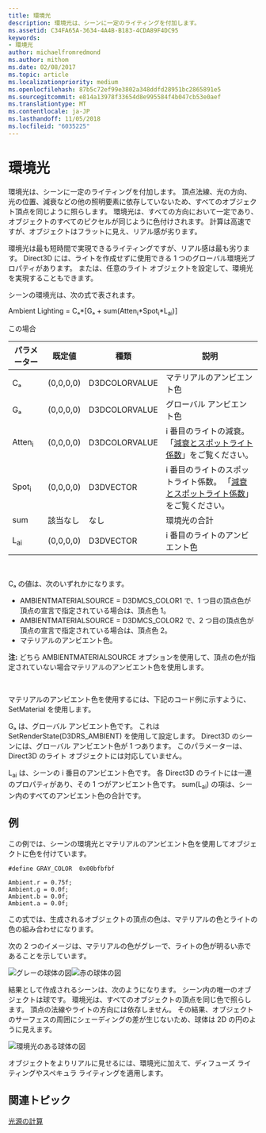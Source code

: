 ```yaml
---
title: 環境光
description: 環境光は、シーンに一定のライティングを付加します。
ms.assetid: C34FA65A-3634-4A4B-B183-4CDA89F4DC95
keywords:
- 環境光
author: michaelfromredmond
ms.author: mithom
ms.date: 02/08/2017
ms.topic: article
ms.localizationpriority: medium
ms.openlocfilehash: 87b5c72ef99e3802a348ddfd28951bc2865891e5
ms.sourcegitcommit: e814a13978f33654d8e995584f4b047cb53e0aef
ms.translationtype: MT
ms.contentlocale: ja-JP
ms.lasthandoff: 11/05/2018
ms.locfileid: "6035225"
---
```

# <a name="ambient-lighting"></a>環境光


環境光は、シーンに一定のライティングを付加します。 頂点法線、光の方向、光の位置、減衰などの他の照明要素に依存していないため、すべてのオブジェクト頂点を同じように照らします。 環境光は、すべての方向において一定であり、オブジェクトのすべてのピクセルが同じように色付けされます。 計算は高速ですが、オブジェクトはフラットに見え、リアル感が劣ります。

環境光は最も短時間で実現できるライティングですが、リアル感は最も劣ります。 Direct3D には、ライトを作成せずに使用できる 1 つのグローバル環境光プロパティがあります。 または、任意のライト オブジェクトを設定して、環境光を実現することもできます。

シーンの環境光は、次の式で表されます。

Ambient Lighting = Cₐ\*\[Gₐ + sum(Atten<sub>i</sub>\*Spot<sub>i</sub>\*L<sub>ai</sub>)\]

この場合

| パラメーター         | 既定値 | 種類          | 説明                                                                                                       |
|-------------------|---------------|---------------|-------------------------------------------------------------------------------------------------------------------|
| Cₐ                | (0,0,0,0)     | D3DCOLORVALUE | マテリアルのアンビエント色                                                                                            |
| Gₐ                | (0,0,0,0)     | D3DCOLORVALUE | グローバル アンビエント色                                                                                              |
| Atten<sub>i</sub> | (0,0,0,0)     | D3DCOLORVALUE | i 番目のライトの減衰。 「[減衰とスポットライト係数](attenuation-and-spotlight-factor.md)」をご覧ください。 |
| Spot<sub>i</sub>  | (0,0,0,0)     | D3DVECTOR     | i 番目のライトのスポットライト係数。 「[減衰とスポットライト係数](attenuation-and-spotlight-factor.md)」をご覧ください。  |
| sum               | 該当なし           | なし           | 環境光の合計                                                                                          |
| L<sub>ai</sub>    | (0,0,0,0)     | D3DVECTOR     | i 番目のライトのアンビエント色                                                                              |

 

Cₐ の値は、次のいずれかになります。

-   AMBIENTMATERIALSOURCE = D3DMCS\_COLOR1 で、1 つ目の頂点色が頂点の宣言で指定されている場合は、頂点色 1。
-   AMBIENTMATERIALSOURCE = D3DMCS\_COLOR2 で、2 つ目の頂点色が頂点の宣言で指定されている場合は、頂点色 2。
-   マテリアルのアンビエント色。

**注:** どちら AMBIENTMATERIALSOURCE オプションを使用して、頂点の色が指定されていない場合マテリアルのアンビエント色を使用します。

 

マテリアルのアンビエント色を使用するには、下記のコード例に示すように、SetMaterial を使用します。

Gₐ は、グローバル アンビエント色です。 これは SetRenderState(D3DRS\_AMBIENT) を使用して設定します。 Direct3D のシーンには、グローバル アンビエント色が 1 つあります。 このパラメーターは、Direct3D のライト オブジェクトには対応していません。

L<sub>ai</sub> は、シーンの i 番目のアンビエント色です。 各 Direct3D のライトには一連のプロパティがあり、その 1 つがアンビエント色です。 sum(L<sub>ai</sub>) の項は、シーン内のすべてのアンビエント色の合計です。

## <a name="span-idexamplespanspan-idexamplespanspan-idexamplespanexample"></a><span id="Example"></span><span id="example"></span><span id="EXAMPLE"></span>例


この例では、シーンの環境光とマテリアルのアンビエント色を使用してオブジェクトに色を付けています。

```
#define GRAY_COLOR  0x00bfbfbf

Ambient.r = 0.75f;
Ambient.g = 0.0f;
Ambient.b = 0.0f;
Ambient.a = 0.0f;
```

この式では、生成されるオブジェクトの頂点の色は、マテリアルの色とライトの色の組み合わせになります。

次の 2 つのイメージは、マテリアルの色がグレーで、ライトの色が明るい赤であることを示しています。

![グレーの球体の図](images/amb1.jpg)![赤の球体の図](images/lightred.jpg)

結果として作成されるシーンは、次のようになります。 シーン内の唯一のオブジェクトは球です。 環境光は、すべてのオブジェクトの頂点を同じ色で照らします。 頂点の法線やライトの方向には依存しません。 その結果、オブジェクトのサーフェスの周囲にシェーディングの差が生じないため、球体は 2D の円のように見えます。

![環境光のある球体の図](images/lighta.jpg)

オブジェクトをよりリアルに見せるには、環境光に加えて、ディフューズ ライティングやスペキュラ ライティングを適用します。

## <a name="span-idrelated-topicsspanrelated-topics"></a><span id="related-topics"></span>関連トピック


[光源の計算](mathematics-of-lighting.md)

 

 




